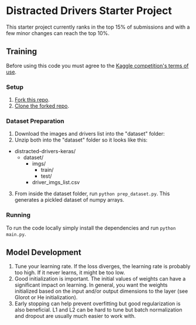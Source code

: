 # Distracted Drivers Starter Project

This starter project currently ranks in the top 15% of submissions and with a few minor changes can reach the top 10%.

## Training

Before using this code you must agree to the [Kaggle competition's terms of use](https://www.kaggle.com/c/state-farm-distracted-driver-detection).

### Setup

1. [Fork this repo](https://help.github.com/articles/fork-a-repo/).
2. [Clone the forked repo](https://help.github.com/articles/cloning-a-repository/).

### Dataset Preparation

1. Download the images and drivers list into the "dataset" folder:
2. Unzip both into the "dataset" folder so it looks like this:

  - distracted-drivers-keras/
    - dataset/
      - imgs/
        - train/
        - test/
      - driver_imgs_list.csv

3. From inside the dataset folder, run `python prep_dataset.py`. This generates a pickled dataset of numpy arrays.

### Running

To run the code locally simply install the dependencies and run `python main.py`.

## Model Development

1. Tune your learning rate. If the loss diverges, the learning rate is probably too high. If it never learns, it might be too low.
2. Good initialization is important. The initial values of weights can have a significant impact on learning. In general, you want the weights initialized based on the input and/or output dimensions to the layer (see Glorot or He initialization).
3. Early stopping can help prevent overfitting but good regularization is also beneficial. L1 and L2 can be hard to tune but batch normalization and dropout are usually much easier to work with.
